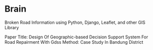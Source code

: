 # Brain
Broken Road Information using Python, Django, Leaflet, and other GIS Library

Paper Title: Design Of Geographic-based Decision Support System For Road Repairment With Gdss Method: Case Study In Bandung District
